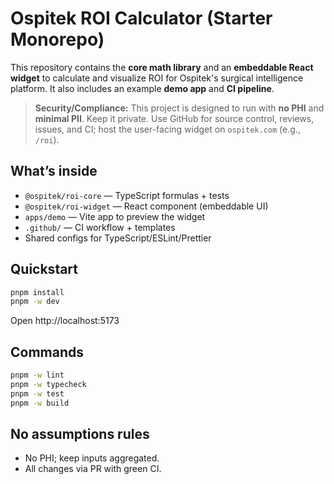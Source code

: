 # Ospitek ROI Calculator (Starter Monorepo)

This repository contains the **core math library** and an **embeddable React widget** to calculate and visualize ROI for Ospitek's surgical intelligence platform. It also includes an example **demo app** and **CI pipeline**.

> **Security/Compliance:** This project is designed to run with **no PHI** and **minimal PII**. Keep it private. Use GitHub for source control, reviews, issues, and CI; host the user-facing widget on `ospitek.com` (e.g., `/roi`).

## What’s inside
- `@ospitek/roi-core` — TypeScript formulas + tests
- `@ospitek/roi-widget` — React component (embeddable UI)
- `apps/demo` — Vite app to preview the widget
- `.github/` — CI workflow + templates
- Shared configs for TypeScript/ESLint/Prettier

## Quickstart
```bash
pnpm install
pnpm -w dev
```
Open http://localhost:5173

## Commands
```bash
pnpm -w lint
pnpm -w typecheck
pnpm -w test
pnpm -w build
```

## No assumptions rules
- No PHI; keep inputs aggregated.
- All changes via PR with green CI.
